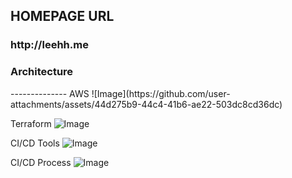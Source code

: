 
<h2>HOMEPAGE URL

<h3>http://leehh.me</h3>

<h3>Architecture</h3>
--------------
AWS
![Image](https://github.com/user-attachments/assets/44d275b9-44c4-41b6-ae22-503dc8cd36dc)

Terraform
![Image](https://github.com/user-attachments/assets/fde214ec-bed4-4da9-8b53-7b4fd5f175ee)

CI/CD Tools
![Image](https://github.com/user-attachments/assets/b4ce5dc1-edbe-478b-8257-4bdf3271f4bd)

CI/CD Process
![Image](https://github.com/user-attachments/assets/bf4c8111-1c3f-44cd-a0fe-ace6cb2a562e)